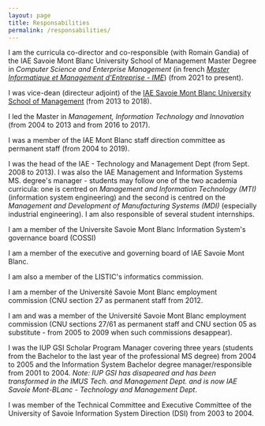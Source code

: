 ```yaml
---
layout: page
title: Responsabilities
permalink: /responsabilities/
---
```

I am the curricula co-director and co-responsible (with Romain Gandia) of the IAE Savoie Mont Blanc University School of Management Master Degree in *Computer Science and Enterprise Management* (in french *[Master Informatique et Management d'Entreprise - IME](https://formations-iae.univ-smb.fr/fr/toute-l-offre-de-formation/master-XB/master-management-KGYPN5A6//informatique-et-management-d-entreprise-KGYUCXOL.html)*) (from 2021 to present).

I was vice-dean (directeur adjoint) of the [IAE Savoie Mont Blanc University School of Management](http://www.iae.univ-savoie.fr/) (from 2013 to 2018).

I led the Master in _Management, Information Technology and Innovation_ (from 2004 to 2013 and from 2016 to 2017).

I was a member of the IAE Mont Blanc staff direction committee as permanent staff (from 2004 to 2019).

I was the head of the IAE - Technology and Management Dept (from Sept. 2008 to 2013). I was also the IAE Management and Information Systems MS. degree's manager - students may follow one of the two academia curricula: one is centred on _Management and Information Technology (MTI)_  (information system engineering) and the second is centred on the _Management and Development of Manufacturing Systems (MDI)_ (especially industrial engineering). I am also responsible of several student internships.

I am a member of the Universite Savoie Mont Blanc Information System's governance board (COSSI)

I am a member of the executive and governing board of IAE Savoie Mont Blanc.

I am also a member of the LISTIC's informatics commission.

I am a member of the Université Savoie Mont Blanc employment commission (CNU section 27 as permanent staff from 2012\.

I am and was a member of the Université Savoie Mont Blanc employment commission (CNU sections 27/61 as permanent staff and CNU section 05 as substitute - from 2005 to 2009 when such commissions desappear).

I was the IUP GSI Scholar Program Manager covering three years (students from the Bachelor to the last year of the professional MS degree) from 2004 to 2005 and the Information System Bachelor degree manager/responsible from 2001 to 2004\. _Note: IUP GSI has disapeared and has been transformed in the IMUS Tech. and Management Dept. and is now IAE Savoie Mont-BLanc - Technology and Management Dept_.

I was member of the Technical Committee and Executive Committee of the University of Savoie Information System Direction (DSI) from 2003 to 2004.
